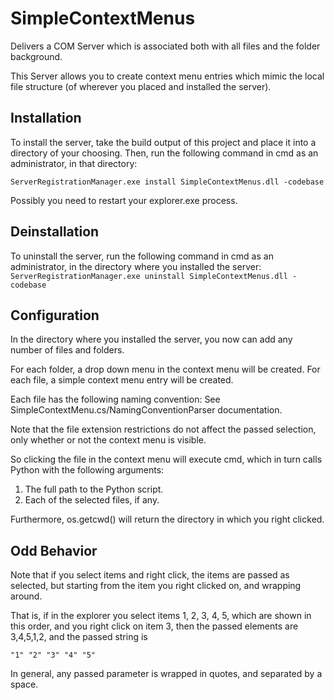 ﻿# SimpleContextMenus
Delivers a COM Server which is associated both with all files and the folder background.

This Server allows you to create context menu entries which
mimic the local file structure (of wherever you placed and installed the server).

## Installation
To install the server, take the build output of this project and
place it into a directory of your choosing. Then, run the following command 
in cmd as an administrator, in that directory:

`ServerRegistrationManager.exe install SimpleContextMenus.dll -codebase`

Possibly you need to restart your explorer.exe process.

## Deinstallation
To uninstall the server, run the following command in cmd as an administrator, in the directory where you installed the server:
`ServerRegistrationManager.exe uninstall SimpleContextMenus.dll -codebase`

## Configuration
In the directory where you installed the server, you 
now can add any number of files and folders.

For each folder, a drop down menu in the context menu will be created.
For each file, a simple context menu entry will be created.

Each file has the following naming convention:
See SimpleContextMenu.cs/NamingConventionParser documentation.

Note that the file extension restrictions do not affect the passed selection,
only whether or not the context menu is visible.

So clicking the file in the context menu will execute cmd, which in turn calls Python 
with the following arguments:
1. The full path to the Python script.
2. Each of the selected files, if any.

Furthermore, os.getcwd() will return the directory in which you right clicked.

## Odd Behavior
Note that if you select items and right click, the items are passed as selected, but starting 
from the item you right clicked on, and wrapping around.

That is, if in the explorer you select items 1, 2, 3, 4, 5, which are shown in this order,
and you right click on item 3, then the passed elements are 3,4,5,1,2,
and the passed string is

`"1" "2" "3" "4" "5" `

In general, any passed parameter is wrapped in quotes, and separated by a space.
